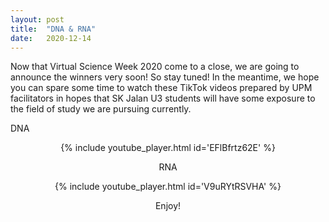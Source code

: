 ```yaml
---
layout: post
title:  "DNA & RNA"
date:   2020-12-14
---
```



Now that Virtual Science Week 2020 come to a close, we are going to announce the winners very soon! So stay tuned! In the meantime, we hope you can spare some time to watch these TikTok videos prepared by UPM facilitators in hopes that SK Jalan U3 students will have some exposure to the field of study we are pursuing currently. 

DNA
<center>
{% include youtube_player.html id='EFlBfrtz62E' %}

<br />

RNA
<center>
{% include youtube_player.html id='V9uRYtRSVHA' %}

Enjoy!
